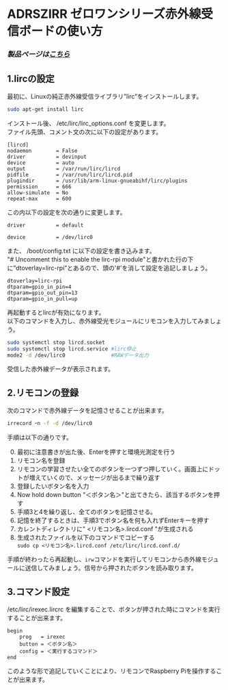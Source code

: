 # ADRSZIRR ゼロワンシリーズ赤外線受信ボードの使い方

### *製品ページは[こちら](http://bit-trade-one.co.jp/product/module/adrszirr)*

## 1.lircの設定

最初に、Linuxの純正赤外線受信ライブラリ”lirc”をインストールします。  

```sh
sudo apt-get install lirc
```

インストール後、 /etc/lirc/lirc_options.conf を変更します。  
ファイル先頭、コメント文の次に以下の設定があります。  

```:
[lircd]
nodaemon        = False
driver          = devinput
device          = auto
output          = /var/run/lirc/lircd
pidfile         = /var/run/lirc/lircd.pid
plugindir       = /usr/lib/arm-linux-gnueabihf/lirc/plugins
permission      = 666
allow-simulate  = No
repeat-max      = 600
```

この内以下の設定を次の通りに変更します。  

```:
driver          = default
```

```:
device          = /dev/lirc0
```

また、 /boot/config.txt に以下の設定を書き込みます。  
"# Uncomment this to enable the lirc-rpi module"と書かれた行の下に”dtoverlay=lirc-rpi”とあるので、頭の'#'を消して設定を追記しましょう。  

```:
dtoverlay=lirc-rpi
dtparam=gpio_in_pin=4
dtparam=gpio_out_pin=13
dtparam=gpio_in_pull=up
```

再起動するとlircが有効になります。  
以下のコマンドを入力し、赤外線受光モジュールにリモコンを入力してみましょう。  

```sh
sudo systemctl stop lircd.socket
sudo systemctl stop lircd.service #lirc停止
mode2 -d /dev/lirc0               #RAWデータ出力
```

受信した赤外線データが表示されます。  

## 2.リモコンの登録

次のコマンドで赤外線データを記憶させることが出来ます。

```sh
irrecord ｰn -f -d /dev/lirc0
```

手順は以下の通りです。  

0. 最初に注意書きが出た後、Enterを押すと環境光測定を行う
1. リモコン名を登録
2. リモコンの学習させたい全てのボタンを一つずつ押していく。画面上にドットが増えていくので、メッセージが出るまで繰り返す
3. 登録したいボタン名を入力
4. Now hold down button "＜ボタン名＞"と出てきたら、該当するボタンを押す
5. 手順3と4を繰り返し、全てのボタンを記憶させる。
6. 記憶を終了するときは、手順3でボタン名を何も入れずEnterキーを押す
7. カレントディレクトリに" <リモコン名>.lircd.conf "が生成される
8. 生成されたファイルを以下のコマンドでコピーする  
```sudo cp <リモコン名>.lircd.conf /etc/lirc/lircd.conf.d/```

手順が終わったら再起動し、```irw```コマンドを実行してリモコンから赤外線モジュールに送信してみましょう。信号から押されたボタンを読み取ります。

## 3.コマンド設定

/etc/lirc/irexec.lircrc を編集することで、ボタンが押された時にコマンドを実行することが出来ます。

```
begin
	prog   = irexec
	button = ＜ボタン名＞
	config = ＜実行するコマンド＞
end
```

このような形で追記していくことにより、リモコンでRaspberry Piを操作することが出来ます。